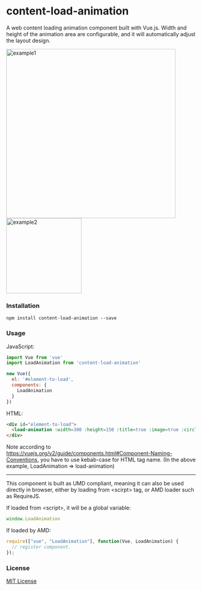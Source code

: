 # content-load-animation
A web content loading animation component built with Vue.js. Width and height of the animation area are configurable, and it will automatically adjust the layout design.  
  
<img src="https://j.gifs.com/L8BvKr.gif" alt="example1" width="450px"/> <img src="https://j.gifs.com/qY8lO0.gif" alt="example2" width="200px"/>

### Installation
```nohighlight
npm install content-load-animation --save
```

### Usage
JavaScript:
```javascript
import Vue from 'vue'
import LoadAnimation from 'content-load-animation'

new Vue({
  el: '#element-to-load',
  components: {
    LoadAnimation    
  }
})
```

HTML:
```html
<div id="element-to-load">
  <load-animation :width=300 :height=150 :title=true :image=true :circle-image=false></load-animation>
</div>
```
Note according to https://vuejs.org/v2/guide/components.html#Component-Naming-Conventions, you have to use kebab-case for HTML tag name. (In the above example, LoadAnimation => load-animation)

------

This component is built as UMD compliant, meaning it can also be used directly in browser, either by loading from \<scirpt\> tag, or AMD loader such as RequireJS.
  
If loaded from \<script\>, it will be a global variable:
```javascript
window.LoadAnimation
```
If loaded by AMD:
```javascript
require(["vue", "LoadAnimation"], function(Vue, LoadAnimation) {
  // register component.
});
```

### License
[MIT License](https://github.com/yuanhang3260/content-load-placeholder/blob/master/LICENSE)
